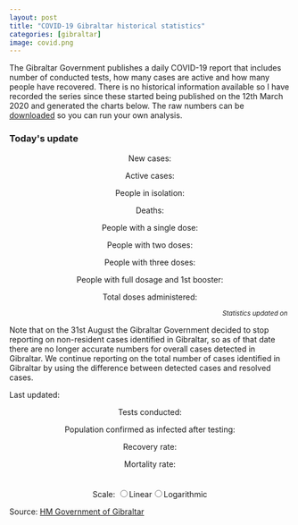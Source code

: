 ```yaml
---
layout: post
title: "COVID-19 Gibraltar historical statistics"
categories: [gibraltar]
image: covid.png
---
```


The Gibraltar Government publishes a daily COVID-19 report that includes number of conducted tests, how many cases are active and how many people have recovered. There is no historical information available so I have recorded the series since these started being published on the 12th March 2020 and generated the charts below. The raw numbers can be [downloaded](/assets/js/covid19-gibraltar.js) so you can run your own analysis.

<div class="box">

  <h3>
    Today's update
  </h3>

  <p style="text-align: center;">
    New cases: <span id="new_cases_today"></span>
  </p>

  <p style="text-align: center;">
    Active cases: <span id="active_cases_today"></span>
  </p>

  <p style="text-align: center;">
    People in isolation: <span id="isolated_people_today"></span>
  </p>

  <!--p style="text-align: center;">
    Recovered cases: <span id="recovered_cases_today"></span>
  </p-->

  <p style="text-align: center;">
    Deaths: <span id="deceased_cases_today"></span>
  </p>

  <p style="text-align: center;">
    People with a single dose: <span id="first_doses_today"></span>
  </p>

  <p style="text-align: center;">
    People with two doses: <span id="second_doses_today"></span>
  </p>

  <p style="text-align: center;">
    People with three doses: <span id="third_doses_today"></span>
  </p>

  <p style="text-align: center;">
    People with full dosage and 1st booster: <span id="booster_doses_today"></span>
  </p>

  <p style="text-align: center;">
    Total doses administered: <span id="total_doses_today"></span>
  </p>

  <!--p style="text-align: center;">
    Vaccines left in stock: <span id="stock_doses_today"></span>
  </p-->

<p style="text-align: right; margin: 5px;">
  <small><i>Statistics updated on <span id="daily_update_ago"></span></i></small>
</p>
</div>

Note that on the 31st August the Gibraltar Government decided to stop reporting on non-resident cases identified in Gibraltar, so as of that date there are no longer accurate numbers for overall cases detected in Gibraltar. We continue reporting on the total number of cases identified in Gibraltar by using the difference between detected cases and resolved cases.

Last updated: _<span id="text_last_update"></span>_

<p style="text-align: center;">
  Tests conducted: <span id="text_population_tested"></span>
</p>

<p style="text-align: center;">
  Population confirmed as infected after testing: <span id="text_population_infected"></span>
</p>

<p style="text-align: center;">
  Recovery rate: <b><span id="text_recovery_rate"></span></b>
</p>

<p style="text-align: center;">
  Mortality rate: <b><span id="text_mortality_rate"></span></b>
</p>

<link href="{{ base.url | prepend: site.url }}/assets/js/apexcharts/styles.css" rel="stylesheet" />
<script src="{{ base.url | prepend: site.url }}/assets/js/apexcharts/apexcharts.js"></script>
<script src="{{ base.url | prepend: site.url }}/assets/js/covid19-gibraltar.js"></script>

  <style>
      
    .chart {
      max-width: 800px;
      margin: 35px auto;
    }
      
  </style>

  <div id="chart_active_recovered" class="chart"></div>
  <div id="chart_newcases" class="chart"></div>
  <div id="chart_vaccination" class="chart"></div>
  <div id="chart_tests" class="chart"></div>
  <div id="chart_total" class="chart"></div>

  <form name="scale">
    <center>Scale: <input type="radio" name="linear"><label for="linear">Linear</label><input type="radio" name="logarithmic"><label for="logarithmic">Logarithmic</label></center>
  </form>

Source: [HM Government of Gibraltar](https://www.gibraltar.gov.gi/covid19)

<script>

// Constants

var population = 32116;
var sample_tests_positive = 10;
var sample_tests_received = 400;

// Calculate and show key KPIs

var current_active = series.covid19GibraltarSeries.active.slice(-1)[0];
var current_recovered = series.covid19GibraltarSeries.recovered.slice(-1)[0];
var current_isolated = series.covid19GibraltarSeries.selfisolated.slice(-1)[0];
var current_total = current_active + current_recovered;
var current_deceased = series.covid19GibraltarSeries.deceased.slice(-1)[0];
var current_tests_pending = series.covid19GibraltarSeries.tests_pending.slice(-1)[0];
var current_tests_received = series.covid19GibraltarSeries.tests_received.slice(-1)[0];
var current_tests_total = current_tests_pending + current_tests_received;
const current_last_update = new Date(Date.parse(series.covid19GibraltarSeries.dates.slice(-1)[0]));

var population_tested = (current_tests_total / population) * 100;
var population_infected = (current_total / population) * 100;
var recovery_rate = (current_recovered / (current_active + current_recovered + current_deceased)) * 100;
var mortality_rate = parseFloat(current_deceased * 100 / current_total);

var prevalence_rate = (sample_tests_positive / sample_tests_received) * 100;
var prevalence_infected = parseInt((prevalence_rate * population ) / 100, 10);

// Update summary statistics

document.getElementById("text_population_tested").innerHTML = "<b>" + current_tests_total.toLocaleString() + " (" + population_tested.toFixed(2) + "% of population)</b> of which " + current_tests_received.toLocaleString() + " have been received";
document.getElementById("text_population_infected").innerHTML = "<b>" + current_total.toLocaleString() + " (" + population_infected.toFixed(2) + "%)</b> of which " + current_active.toLocaleString() + " remain active";
document.getElementById("text_recovery_rate").innerHTML = recovery_rate.toFixed(2) + "%";
document.getElementById("text_mortality_rate").innerHTML = mortality_rate.toFixed(2) + "%";

prevalence_rate.toFixed(2) + "%";
document.getElementById("text_last_update").innerHTML = current_last_update.toDateString();

// Support functions

function formatChange(input, positive_color, negative_color) {
  var ret = ""

  if (input > 0) {
    ret = `<span class="${positive_color}"><i class="fas fa-sort-up"></i>${input}</span>`
  } else if (input < 0) {
    ret = `<span class="${negative_color}"><i class="fas fa-sort-down"></i>${Math.abs(input)}</span>`
  } else {
    ret = '-'
  }

  return ret
}

function formatElapsedTime(seconds) {
  var ret = `${seconds} seconds`

  if (seconds < 60) {
    var value = seconds

    if (value == 1) {
    ret = `${value} second`
    } else {
    ret = `${value} seconds`
    }

  } else if (seconds < (60 * 60)) {
    var value = Math.floor(seconds / 60)

    if (value == 1) {
    ret = `${value} minute`
    } else {
    ret = `${value} minutes`
    }

  } else if (seconds < (60 * 60 * 24)) {
    var value = Math.floor(seconds / (60 * 60))

    if (value == 1) {
    ret = `${value} hour`
    } else {
    ret = `${value} hours`
    }

  } else {
    var value = Math.floor(seconds / (60 * 60 * 24))

    if (value == 1) {
    ret = `${value} day`
    } else {
    ret = `${value} days`
    }
  }

  return `${ret} ago`
}

function getLastValidElement(array, offset) {

  var index;

  ret = 0

  for (index = offset; index < array.length; index++) {
    ret = array.slice(-1 * index)[0]

    if (ret != null) {
      return ret
    }
  }

  return ret
}

// Calculate new and total cases series

function average(values) {
  var sum = 0;

  for(var i = 0; i < values.length; i++) {
    sum = sum + values[i];
  }

  return values.length? sum / values.length : 0;
}

var newcases = [];
var newcases_avg7d = [];
var totalcases = [];
var totaldoses = [];
var people = [];

var previous_day_infected = 0;
var previous_day_doses = 0;

var current_avg7d = 0;

for(var i = 0; i < series.covid19GibraltarSeries.active.length; i++) {
  current_infected = series.covid19GibraltarSeries.active[i] + series.covid19GibraltarSeries.recovered[i] + series.covid19GibraltarSeries.deceased[i];

  newcases[i] = current_infected - previous_day_infected;
  totalcases[i] = current_infected;
  totaldoses[i] = previous_day_doses + series.covid19GibraltarSeries.doses_shipments[i]
  people[i] = population

  current_avg7d = Math.round(average(newcases.slice(-7)))
  newcases_avg7d[i] = current_avg7d;

  previous_day_infected = current_infected
  previous_day_doses = totaldoses[i]
  
}

series.covid19GibraltarSeries.newcases = newcases;
series.covid19GibraltarSeries.newcases_avg7d = newcases_avg7d;
series.covid19GibraltarSeries.totalcases = totalcases;
series.covid19GibraltarSeries.totaldoses = totaldoses;
series.covid19GibraltarSeries.population = people;

// Update today statistics

/*
var current_new = series.covid19GibraltarSeries.newcases.slice(-1)[0];
var current_first = series.covid19GibraltarSeries.doses_first.slice(-1)[0];
var current_second = series.covid19GibraltarSeries.doses_second.slice(-1)[0];
var current_totaldoses = current_first + current_second;
var current_stock = series.covid19GibraltarSeries.totaldoses.slice(-1)[0] - (current_totaldoses);

var yesterday_active = series.covid19GibraltarSeries.active.slice(-2)[0];
var yesterday_new = series.covid19GibraltarSeries.newcases.slice(-2)[0];
var yesterday_first = series.covid19GibraltarSeries.doses_first.slice(-2)[0];
var yesterday_second = series.covid19GibraltarSeries.doses_second.slice(-2)[0];
var yesterday_totaldoses = yesterday_first + yesterday_second;
var yesterday_stock = series.covid19GibraltarSeries.totaldoses.slice(-2)[0] - (yesterday_totaldoses);

var yesterday_recovered = series.covid19GibraltarSeries.recovered.slice(-2)[0];
var yesterday_total = yesterday_active + yesterday_recovered;
var yesterday_deceased = series.covid19GibraltarSeries.deceased.slice(-2)[0];
var yesterday_tests_pending = series.covid19GibraltarSeries.tests_pending.slice(-2)[0];
var yesterday_tests_received = series.covid19GibraltarSeries.tests_received.slice(-2)[0];
var yesterday_tests_total = yesterday_tests_pending + yesterday_tests_received;
*/

var current_new = getLastValidElement(series.covid19GibraltarSeries.newcases, 1);
var current_first = getLastValidElement(series.covid19GibraltarSeries.doses_first, 1);
var current_second = getLastValidElement(series.covid19GibraltarSeries.doses_second, 1);
var current_third = getLastValidElement(series.covid19GibraltarSeries.doses_third, 1);
var current_booster = getLastValidElement(series.covid19GibraltarSeries.doses_booster, 1);
var current_totaldoses = current_first + current_second + current_third + current_booster;
var current_stock = getLastValidElement(series.covid19GibraltarSeries.totaldoses, 1) - current_totaldoses;

var yesterday_active = getLastValidElement(series.covid19GibraltarSeries.active, 2);
var yesterday_new = getLastValidElement(series.covid19GibraltarSeries.newcases, 2);
var yesterday_first = getLastValidElement(series.covid19GibraltarSeries.doses_first, 2);
var yesterday_second = getLastValidElement(series.covid19GibraltarSeries.doses_second, 2);
var yesterday_third = getLastValidElement(series.covid19GibraltarSeries.doses_third, 2);
var yesterday_booster = getLastValidElement(series.covid19GibraltarSeries.doses_booster, 2);
var yesterday_totaldoses = yesterday_first + yesterday_second + yesterday_third + yesterday_booster;
var yesterday_stock = getLastValidElement(series.covid19GibraltarSeries.totaldoses, 2) - yesterday_totaldoses;

var yesterday_recovered = getLastValidElement(series.covid19GibraltarSeries.recovered, 2);
var yesterday_isolated = getLastValidElement(series.covid19GibraltarSeries.selfisolated, 2);
var yesterday_total = yesterday_active + yesterday_recovered;
var yesterday_deceased = getLastValidElement(series.covid19GibraltarSeries.deceased, 2);
var yesterday_tests_pending = getLastValidElement(series.covid19GibraltarSeries.tests_pending, 2);
var yesterday_tests_received = getLastValidElement(series.covid19GibraltarSeries.tests_received, 2);
var yesterday_tests_total = yesterday_tests_pending + yesterday_tests_received;

var active_cases_change = formatChange(current_active - yesterday_active, "red", "green")
var recovered_cases_change = formatChange(current_recovered - yesterday_recovered, "green", "red")
var deceased_cases_change = formatChange(current_deceased - yesterday_deceased, "red", "green")
var new_cases_change = formatChange(current_new - yesterday_new, "red", "green")
var isolated_change = formatChange(current_isolated - yesterday_isolated, "red", "green")
var first_doses_change = formatChange(current_first - yesterday_first, "green", "red")
var second_doses_change = formatChange(current_second - yesterday_second, "green", "red")
var third_doses_change = formatChange(current_third - yesterday_third, "green", "red")
var booster_doses_change = formatChange(current_booster - yesterday_booster, "green", "red")
var total_doses_change = formatChange(current_totaldoses - yesterday_totaldoses, "green", "red")
var stock_doses_change = formatChange(current_stock - yesterday_stock, "green", "red")

const updated_seconds_ago = (new Date() - new Date(Date.parse(series.covid19GibraltarSeries.dates.slice(-1)[0]))) / 1000;

document.getElementById("daily_update_ago").innerHTML = current_last_update.toDateString() // formatElapsedTime(updated_seconds_ago);

document.getElementById("active_cases_today").innerHTML = "<b>" + current_active.toLocaleString() + "</b> (" + active_cases_change + ")"
// document.getElementById("recovered_cases_today").innerHTML = "<b>" + current_recovered.toLocaleString() + "</b> (" + recovered_cases_change + ")"
document.getElementById("deceased_cases_today").innerHTML = "<b>" + current_deceased.toLocaleString() + "</b> (" + deceased_cases_change + ")"
document.getElementById("new_cases_today").innerHTML = "<b>" + current_new.toLocaleString() + "</b> (" + new_cases_change + ")"
document.getElementById("first_doses_today").innerHTML = "<b>" + current_first.toLocaleString() + "</b> (" + first_doses_change + ")"
document.getElementById("second_doses_today").innerHTML = "<b>" + current_second.toLocaleString() + "</b> (" + second_doses_change + ")"
document.getElementById("third_doses_today").innerHTML = "<b>" + current_third.toLocaleString() + "</b> (" + third_doses_change + ")"
document.getElementById("booster_doses_today").innerHTML = "<b>" + current_booster.toLocaleString() + "</b> (" + booster_doses_change + ")"
document.getElementById("total_doses_today").innerHTML = "<b>" + current_totaldoses.toLocaleString() + "</b> (" + total_doses_change + ")"
// document.getElementById("stock_doses_today").innerHTML = "<b>" + current_stock.toLocaleString() + "</b> (" + stock_doses_change + ")"
document.getElementById("isolated_people_today").innerHTML = "<b>" + current_isolated.toLocaleString() + "</b> (" + isolated_change + ")"


// Configure and show charts

var options_active_recovered = {
  series: [{
      data: series.covid19GibraltarSeries.active,
      name: "Active"
    },
    {
      data: series.covid19GibraltarSeries.recovered,
      name: "Recovered"
    },
    {
      data: series.covid19GibraltarSeries.deceased,
      name: "Deceased"
    },
    {
      data: series.covid19GibraltarSeries.newcases,
      name: "Daily new cases",
      type: 'column'
    }

  ],
  chart: {
    height: 350,
    type: 'line',
    id: 'active-recovered-chart',
  },

  legend: {
    position: 'top'
  },


  annotations: {
     xaxis: [{
      x: new Date('2020-03-24').getTime(),
      strokeDashArray: 0,
      borderColor: '#808080',
      label: {
        borderColor: '#808080',
        style: {
          color: '#fff',
          background: '#808080',
        },
        text: 'Lockdown starts',
      }
    },
    {
      x: new Date('2020-04-08').getTime(),
      strokeDashArray: 0,
      borderColor: '#00cc66',
      label: {
        borderColor: '#00cc66',
        style: {
          color: '#fff',
          background: '#00cc66',
        },
        text: 'Lockdown impact expected'
      }
    },
    {
      x: new Date('2020-04-29').getTime(),
      strokeDashArray: 0,
      borderColor: '#ff9933',
      label: {
        borderColor: '#ff9933',
        style: {
          color: '#fff',
          background: '#ff9933',
        },
        text: 'Over 70s confinement relaxation'
      }
    },
    {
      x: new Date('2020-05-02').getTime(),
      strokeDashArray: 0,
      borderColor: '#4c9900',
      label: {
        borderColor: '#4c9900',
        style: {
          color: '#fff',
          background: '#4c9900',
        },
        text: 'Phase 1: Retail relaxation'
      }
    },
    {
      x: new Date('2020-05-17').getTime(),
      strokeDashArray: 0,
      borderColor: '#dd6633',
      label: {
        borderColor: '#dd6633',
        style: {
          color: '#fff',
          background: '#dd6633',
        },
        text: 'Phase 1 impact expected',
        position: 'bottom'
      }
    },
    {
      x: new Date('2020-05-18').getTime(),
      strokeDashArray: 0,
      borderColor: '#bfc2c4',
      label: {
        borderColor: '#bfc2c4',
        style: {
          color: '#fff',
          background: '#bfc2c4',
        },
        text: 'Phase 2: Unrestricted movement'
      }
    },
    {
      x: new Date('2020-06-01').getTime(),
      strokeDashArray: 0,
      borderColor: '#42B04D',
      label: {
        borderColor: '#42B04D',
        style: {
          color: '#fff',
          background: '#42B04D',
        },
        text: 'Phase 3: Eat out and transport'
      }
    },
    {
      x: new Date('2020-06-16').getTime(),
      strokeDashArray: 0,
      borderColor: '#5495C7',
      label: {
        borderColor: '#5495C7',
        style: {
          color: '#fff',
          background: '#5495C7',
        },
        text: 'Phase 4: Bars and beaches'
      }
    },
    {
      x: new Date('2020-06-29').getTime(),
      strokeDashArray: 0,
      borderColor: '#00cc00',
      label: {
        borderColor: '#00cc00',
        style: {
          color: '#fff',
          background: '#00cc00',
        },
        text: 'Phase 5: Public gatherings'
      }
    },
    {
      x: new Date('2020-07-15').getTime(),
      strokeDashArray: 0,
      borderColor: '#00dd00',
      label: {
        borderColor: '#00dd00',
        style: {
          color: '#fff',
          background: '#00dd00',
        },
        text: 'Phase 6: Final review'
      }
    },
    {
      x: new Date('2020-12-27').getTime(),
      strokeDashArray: 0,
      borderColor: '#808080',
      label: {
        borderColor: '#808080',
        style: {
          color: '#fff',
          background: '#808080',
        },
        text: 'Curfew starts'
      }
    },
    {
      x: new Date('2021-01-10').getTime(),
      strokeDashArray: 0,
      borderColor: '#00cc66',
      label: {
        borderColor: '#00cc66',
        style: {
          color: '#fff',
          background: '#00cc66',
        },
        text: 'Curfew impact expected'
      }
    },
/*    {
      x: new Date('2020-08-1').getTime(),
      strokeDashArray: 0,
      borderColor: '#00ff00',
      label: {
        borderColor: '#00ff00',
        style: {
          color: '#fff',
          background: '#00ff00',
        },
        text: 'Rock unlock (achievement unlocked)'
      }
    }
*/
    ]
  },
  
  dataLabels: {
    enabled: false
  },
  colors: [
    '#da1f28', '#9bbb59', '#000000', '#66b2ff'
  ],
  stroke: {
    curve: 'straight',
    width: [3, 3, 3, 0]
  },
  grid: {
    padding: {
      right: 30,
      left: 20
    }
  },
  title: {
    text: 'Gibraltar COVID-19 Active vs. Recovered cases',
    align: 'left'
  },

  labels: series.covid19GibraltarSeries.dates,

  xaxis: {
    type: 'datetime',
  },
  yaxis: [{
          title: {
            text: 'Number of people',
          }
        }]
};

// Setup graph showing new cases and 7-day average

var options_newcases = {
  series: [
    {
      data: series.covid19GibraltarSeries.newcases,
      name: "Daily new cases"
    },
    {
      data: series.covid19GibraltarSeries.newcases_avg7d,
      name: "7-day average of new cases"
    }
  ],
  chart: {
    height: 350,
    type: 'line',
    id: 'newcases-tests-chart',
  },

  legend: {
    position: 'top'
  },
 

  dataLabels: {
    enabled: false
  },
  colors: [
    '#000000','#ff00ff'
  ],
  stroke: {
    curve: 'straight',
    width: 2
  },
  grid: {
    padding: {
      right: 30,
      left: 20
    }
  },
  title: {
    text: 'Gibraltar COVID-19 new cases',
    align: 'left'
  },

  labels: series.covid19GibraltarSeries.dates,
  xaxis: {
    type: 'datetime',
  },
  yaxis: [{
          title: {
            text: 'Number of people',
          },
//          decimalsInFloat: 0
        }]

};


// Setup graph showing vaccination progress

var options_vaccination = {
  series: [
    {
      data: series.covid19GibraltarSeries.doses_first,
      name: "First doses administered",
      type: 'bar'
    },
    {
      data: series.covid19GibraltarSeries.doses_second,
      name: "Second doses administered",
      type: 'bar'
    },
    {
      data: series.covid19GibraltarSeries.doses_third,
      name: "Third doses administered",
      type: 'bar'
    },
    {
      data: series.covid19GibraltarSeries.doses_booster,
      name: "1st booster administered",
      type: 'bar'
    },
    {
      data: series.covid19GibraltarSeries.totaldoses,
      name: "Doses shipped (6-doses per vial)",
      type: 'line' // was line
    }
  ],
  chart: {
    height: 350,
    type: 'line',
    id: 'vaccine-tests-chart',
    stacked: true,
    animations: {
      enabled: false
    }
  },

  plotOptions: {
    bar: {
      horizontal: false,
      columnWidth: '90%',
      // endingShape: 'rounded'
    },
  },

  legend: {
    position: 'top'
  },
 

  dataLabels: {
    enabled: false
  },
  colors: [
    '#4c9900',  '#36D43B', '#7AF37E', '#66ff66', '#000000',
  ],
  stroke: {
    curve: ['smooth', 'smooth', 'smooth', 'stepline'],
    width: 2
  },
  fill: {
    opacity: 100,
    type: ['solid', 'solid', 'solid', 'solid'],
  },
  grid: {
    padding: {
      right: 30,
      left: 20
    }
  },
  title: {
    text: 'Gibraltar COVID-19 vaccination progress',
    align: 'left'
  },

  labels: series.covid19GibraltarSeries.dates,
  xaxis: {
    type: 'datetime',
    min: new Date("01 January 2021 GMT").getTime(),
  },
  yaxis: [{
          title: {
            text: 'Number of vaccines administered',
          },
//          decimalsInFloat: 0
        }]

};


// Setup graphs showing the testing results

var options_tests = {
  series: [
    {
      data: series.covid19GibraltarSeries.tests_received,
      name: "Received"
    },
    {
      data: series.covid19GibraltarSeries.tests_pending,
      name: "Pending"
    }
  ],
  chart: {
    height: 350,
    type: 'line',
    id: 'active-tests-chart',
    stacked: true
  },

  legend: {
    position: 'top'
  },
  

  annotations: {
     xaxis: [{
      x: new Date('2020-04-01').getTime(),
      x2: new Date('2020-04-07').getTime(),
      strokeDashArray: 0,
      borderColor: '#775DD0',
      label: {
        borderColor: '#775DD0',
        style: {
          color: '#fff',
          background: '#775DD0'
        },
        text: 'Random testing',
      }
    },
    {
      x: new Date('2020-04-10').getTime(),
      strokeDashArray: 0,
      borderColor: '#0854a5',
      opacity: 0.3,
      label: {
        borderColor: '#0854a5',
        style: {
          color: '#fff',
          background: '#0854a5'
        },
        text: 'Local testing starts',
        position: 'bottom'
      }
    },
    {
      x: new Date('2020-04-27').getTime(),
      x2: new Date('2020-05-12').getTime(),
      strokeDashArray: 0,
      borderColor: '#b266ff',
      label: {
        borderColor: '#b266ff',
        style: {
          color: '#fff',
          background: '#b266ff'
        },
        text: 'Front-line random testing',
        position: 'bottom'
      }
    }]
  },
  dataLabels: {
    enabled: false
  },
  colors: [
    '#39639d','#323232'
  ],
  stroke: {
    curve: 'straight',
    width: 3
  },
  grid: {
    padding: {
      right: 30,
      left: 20
    }
  },
  title: {
    text: 'Gibraltar COVID-19 Tests received and pending',
    align: 'left'
  },

  labels: series.covid19GibraltarSeries.dates,
  xaxis: {
    type: 'datetime',
  },
  yaxis: [{
          title: {
            text: 'Number of people',
          }
        }]

};

// Configure and show charts for total cases

var options_total = {
  series: [{
      data: series.covid19GibraltarSeries.totalcases,
      name: "Infected"
    },
/*    {
      data: series.covid19GibraltarSeries.recovered,
      name: "Recovered"
    }
  */  
  ],
  chart: {
    height: 350,
    type: 'line',
    id: 'total-chart',
  },

  legend: {
    position: 'top'
  },

  annotations: {
     xaxis: [{
      x: new Date('2020-03-24').getTime(),
      strokeDashArray: 0,
      borderColor: '#808080',
      label: {
        borderColor: '#808080',
        style: {
          color: '#fff',
          background: '#808080',
        },
        text: 'First lockdown starts',
      }
    },
    {
      x: new Date('2021-01-02').getTime(),
      strokeDashArray: 0,
      borderColor: '#808080',
      label: {
        borderColor: '#808080',
        style: {
          color: '#fff',
          background: '#808080',
        },
        text: 'Second lockdown starts',
        position: 'bottom'
      }
    }]
  },

  dataLabels: {
    enabled: false
  },
  colors: [
    '#000000',
    '#9bbb59'  
  ],
  stroke: {
    curve: 'straight',
    width: 3
  },
  grid: {
    padding: {
      right: 30,
      left: 20
    }
  },
  title: {
    text: 'Gibraltar COVID-19 total cases',
    align: 'left'
  },

  labels: series.covid19GibraltarSeries.dates,

  xaxis: {
    type: 'datetime',
  },
  yaxis: [{
          title: {
            text: 'Total cases',
          },
          seriesName: 'Total cases',
          // logarithmic: true
  }]
  
};

var chart_active_recovered = new ApexCharts(document.querySelector("#chart_active_recovered"), options_active_recovered);
var chart_newcases = new ApexCharts(document.querySelector("#chart_newcases"), options_newcases);
var chart_vaccination = new ApexCharts(document.querySelector("#chart_vaccination"), options_vaccination);
var chart_tests = new ApexCharts(document.querySelector("#chart_tests"), options_tests);
var chart_total = new ApexCharts(document.querySelector("#chart_total"), options_total);

chart_active_recovered.render();
chart_newcases.render();
chart_vaccination.render();
chart_tests.render();
chart_total.render();

// Setup scale handler

function setLogarithmicScale(logarithmic) {
  options_total.yaxis[0].logarithmic = logarithmic;
  ApexCharts.exec('total-chart', 'updateOptions', { options_total }, false, true);
}

document.scale.logarithmic.checked = true;
setLogarithmicScale(true);
document.scale.linear.addEventListener('click', function() { setLogarithmicScale(false); document.scale.logarithmic.checked = false; document.scale.linear.checked = true; });
document.scale.logarithmic.addEventListener('click', function() { setLogarithmicScale(true); document.scale.linear.checked = false; document.scale.logarithmic.checked = true; });


</script>
